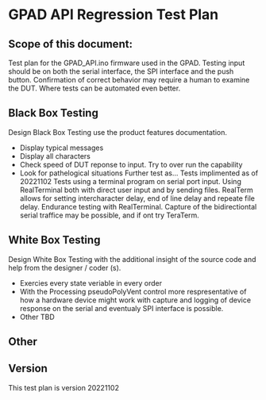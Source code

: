 # GPAD API Regression Test Plan

## Scope of this document:
Test plan for the GPAD_API.ino firmware used in the GPAD.
Testing input should be on both the serial interface, the SPI interface and the push button.
Confirmation of correct behavior may require a human to examine the DUT. Where tests can be automated even better.

## Black Box Testing
Design Black Box Testing use the product features documentation.
* Display typical messages
* Display all characters
* Check speed of DUT reponse to input. Try to over run the capability
* Look for pathelogical situations
Further test as...
Tests implimented as of 20221102
Tests using a terminal program on serial port input. Using RealTerminal both with direct user input and by sending files. RealTerm allows for setting intercharacter delay, end of line delay and repeate file delay. 
Endurance testing with RealTerminal. Capture of the bidirectiontal serial traffice may be possible, and if ont try TeraTerm.

## White Box Testing
Design White Box Testing with the additional insight of the source code and help from the designer / coder (s).
* Exercies every state veriable in every order
* With the Processing pseudoPolyVent control more respresentative of how a hardware device might work with capture and logging of device response on the serial and eventualy SPI interface is possible.
* Other TBD

## Other

## Version
This test plan is version 20221102
